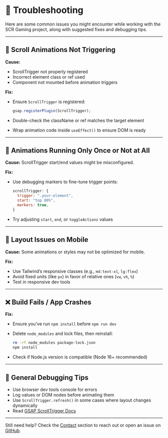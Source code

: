 # 🧩 Troubleshooting

Here are some common issues you might encounter while working with the SCR Gaming project, along with suggested fixes and debugging tips.

---

## 🐞 Scroll Animations Not Triggering

**Cause:**

* ScrollTrigger not properly registered
* Incorrect element class or ref used
* Component not mounted before animation triggers

**Fix:**

* Ensure `ScrollTrigger` is registered:

  ```js
  gsap.registerPlugin(ScrollTrigger);
  ```
* Double-check the className or ref matches the target element
* Wrap animation code inside `useEffect()` to ensure DOM is ready

---

## 🚫 Animations Running Only Once or Not at All

**Cause:** ScrollTrigger start/end values might be misconfigured.

**Fix:**

* Use debugging markers to fine-tune trigger points:

  ```js
  scrollTrigger: {
    trigger: ".your-element",
    start: "top 80%",
    markers: true,
  }
  ```
* Try adjusting `start`, `end`, or `toggleActions` values

---

## 📱 Layout Issues on Mobile

**Cause:** Some animations or styles may not be optimized for mobile.

**Fix:**

* Use Tailwind’s responsive classes (e.g., `md:text-xl`, `lg:flex`)
* Avoid fixed units (like `px`) in favor of relative ones (`vw`, `vh`, `%`)
* Test in responsive dev tools

---

## ❌ Build Fails / App Crashes

**Fix:**

* Ensure you’ve run `npm install` before `npm run dev`
* Delete `node_modules` and lock files, then reinstall:

  ```bash
  rm -rf node_modules package-lock.json
  npm install
  ```
* Check if Node.js version is compatible (Node 16+ recommended)

---

## 🎯 General Debugging Tips

* Use browser dev tools console for errors
* Log values or DOM nodes before animating them
* Use `ScrollTrigger.refresh()` in some cases where layout changes dynamically
* Read [GSAP ScrollTrigger Docs](https://gsap.com/docs/v3/Plugins/ScrollTrigger/)

---

Still need help? Check the [Contact](./contact.md) section to reach out or open an issue on [GitHub](https://github.com/SCR01/scr-game/issues).